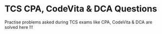 # TCS CPA, CodeVita & DCA Questions
Practise problems asked during TCS exams like CPA, CodeVita & DCA are solved here !!!
